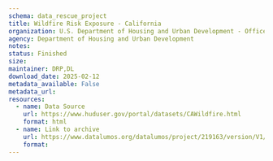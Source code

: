 ```yaml
---
schema: data_rescue_project 
title: Wildfire Risk Exposure - California
organization: U.S. Department of Housing and Urban Development - Office of Policy Development and Research
agency: Department of Housing and Urban Development
notes: 
status: Finished
size: 
maintainer: DRP,DL
download_date: 2025-02-12
metadata_available: False
metadata_url: 
resources:
  - name: Data Source
    url: https://www.huduser.gov/portal/datasets/CAWildfire.html
    format: html
  - name: Link to archive
    url: https://www.datalumos.org/datalumos/project/219163/version/V1/view
    format: 
---
```

